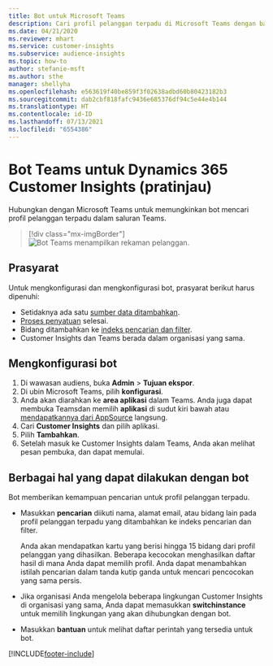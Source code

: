 ```yaml
---
title: Bot untuk Microsoft Teams
description: Cari profil pelanggan terpadu di Microsoft Teams dengan bantuan bot.
ms.date: 04/21/2020
ms.reviewer: mhart
ms.service: customer-insights
ms.subservice: audience-insights
ms.topic: how-to
author: stefanie-msft
ms.author: sthe
manager: shellyha
ms.openlocfilehash: e563619f40be859f3f02638adbd60b80423182b3
ms.sourcegitcommit: dab2cbf818fafc9436e685376df94c5e44e4b144
ms.translationtype: HT
ms.contentlocale: id-ID
ms.lasthandoff: 07/13/2021
ms.locfileid: "6554386"
---
```

# <a name="teams-bot-for-dynamics-365-customer-insights-preview"></a>Bot Teams untuk Dynamics 365 Customer Insights (pratinjau)

Hubungkan dengan Microsoft Teams untuk memungkinkan bot mencari profil pelanggan terpadu dalam saluran Teams.

> [!div class="mx-imgBorder"]
> ![Bot Teams menampilkan rekaman pelanggan.](media/teams-bot.png "Bot Teams menampilkan rekaman pelanggan")

## <a name="prerequisites"></a>Prasyarat

Untuk mengkonfigurasi dan mengkonfigurasi bot, prasyarat berikut harus dipenuhi:

- Setidaknya ada satu [sumber data ditambahkan](data-sources.md).
- [Proses penyatuan](data-unification.md) selesai.
- Bidang ditambahkan ke [indeks pencarian dan filter](search-filter-index.md).
- Customer Insights dan Teams berada dalam organisasi yang sama.

## <a name="configure-the-bot"></a>Mengkonfigurasi bot

1. Di wawasan audiens, buka **Admin** > **Tujuan ekspor**.
1. Di ubin Microsoft Teams, pilih **konfigurasi**.
1. Anda akan diarahkan ke **area aplikasi** dalam Teams. Anda juga dapat membuka Teamsdan memilih **aplikasi** di sudut kiri bawah atau [mendapatkannya dari AppSource](https://go.microsoft.com/fwlink/?linkid=2124104) langsung.
1. Cari **Customer Insights** dan pilih aplikasi.
1. Pilih **Tambahkan**.
1. Setelah masuk ke Customer Insights dalam Teams, Anda akan melihat pesan pembuka, dan dapat memulai.

## <a name="things-you-can-do-with-the-bot"></a>Berbagai hal yang dapat dilakukan dengan bot

Bot memberikan kemampuan pencarian untuk profil pelanggan terpadu.

- Masukkan **pencarian** diikuti nama, alamat email, atau bidang lain pada profil pelanggan terpadu yang ditambahkan ke indeks pencarian dan filter.

  Anda akan mendapatkan kartu yang berisi hingga 15 bidang dari profil pelanggan yang dihasilkan. Beberapa kecocokan menghasilkan daftar hasil di mana Anda dapat memilih profil. Anda dapat menambahkan istilah pencarian dalam tanda kutip ganda untuk mencari pencocokan yang sama persis.

- Jika organisasi Anda mengelola beberapa lingkungan Customer Insights di organisasi yang sama, Anda dapat memasukkan **switchinstance** untuk memilih lingkungan yang akan dihubungkan dengan bot.

- Masukkan **bantuan** untuk melihat daftar perintah yang tersedia untuk bot.  


[!INCLUDE[footer-include](../includes/footer-banner.md)]